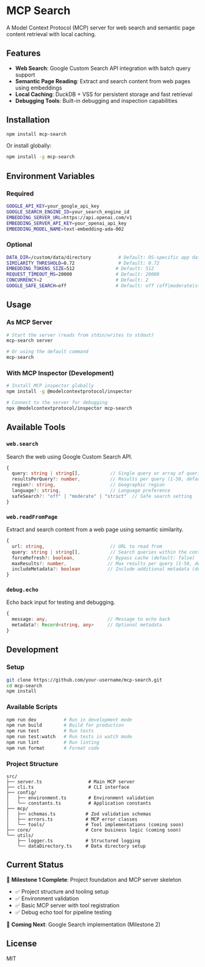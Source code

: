 # MCP Search

A Model Context Protocol (MCP) server for web search and semantic page content retrieval with local caching.

## Features

- **Web Search**: Google Custom Search API integration with batch query support
- **Semantic Page Reading**: Extract and search content from web pages using embeddings
- **Local Caching**: DuckDB + VSS for persistent storage and fast retrieval
- **Debugging Tools**: Built-in debugging and inspection capabilities

## Installation

```bash
npm install mcp-search
```

Or install globally:

```bash
npm install -g mcp-search
```

## Environment Variables

### Required

```bash
GOOGLE_API_KEY=your_google_api_key
GOOGLE_SEARCH_ENGINE_ID=your_search_engine_id
EMBEDDING_SERVER_URL=https://api.openai.com/v1
EMBEDDING_SERVER_API_KEY=your_openai_api_key
EMBEDDING_MODEL_NAME=text-embedding-ada-002
```

### Optional

```bash
DATA_DIR=/custom/data/directory          # Default: OS-specific app data dir
SIMILARITY_THRESHOLD=0.72                # Default: 0.72
EMBEDDING_TOKENS_SIZE=512               # Default: 512
REQUEST_TIMEOUT_MS=20000                # Default: 20000
CONCURRENCY=2                           # Default: 2
GOOGLE_SAFE_SEARCH=off                  # Default: off (off|moderate|strict)
```

## Usage

### As MCP Server

```bash
# Start the server (reads from stdin/writes to stdout)
mcp-search server

# Or using the default command
mcp-search
```

### With MCP Inspector (Development)

```bash
# Install MCP inspector globally
npm install -g @modelcontextprotocol/inspector

# Connect to the server for debugging
npx @modelcontextprotocol/inspector mcp-search
```

## Available Tools

### `web.search`

Search the web using Google Custom Search API.

```typescript
{
  query: string | string[],           // Single query or array of queries
  resultsPerQuery?: number,           // Results per query (1-50, default: 10)
  region?: string,                    // Geographic region
  language?: string,                  // Language preference
  safeSearch?: "off" | "moderate" | "strict"  // Safe search setting
}
```

### `web.readFromPage`

Extract and search content from a web page using semantic similarity.

```typescript
{
  url: string,                        // URL to read from
  query: string | string[],           // Search queries within the content
  forceRefresh?: boolean,            // Bypass cache (default: false)
  maxResults?: number,               // Max results per query (1-50, default: 8)
  includeMetadata?: boolean          // Include additional metadata (default: false)
}
```

### `debug.echo`

Echo back input for testing and debugging.

```typescript
{
  message: any,                      // Message to echo back
  metadata?: Record<string, any>     // Optional metadata
}
```

## Development

### Setup

```bash
git clone https://github.com/your-username/mcp-search.git
cd mcp-search
npm install
```

### Available Scripts

```bash
npm run dev          # Run in development mode
npm run build        # Build for production
npm run test         # Run tests
npm run test:watch   # Run tests in watch mode
npm run lint         # Run linting
npm run format       # Format code
```

### Project Structure

```
src/
├── server.ts                 # Main MCP server
├── cli.ts                    # CLI interface
├── config/
│   ├── environment.ts        # Environment validation
│   └── constants.ts          # Application constants
├── mcp/
│   ├── schemas.ts           # Zod validation schemas
│   ├── errors.ts            # MCP error classes
│   └── tools/               # Tool implementations (coming soon)
├── core/                    # Core business logic (coming soon)
└── utils/
    ├── logger.ts            # Structured logging
    └── dataDirectory.ts     # Data directory setup
```

## Current Status

🚧 **Milestone 1 Complete**: Project foundation and MCP server skeleton

- ✅ Project structure and tooling setup
- ✅ Environment validation
- ✅ Basic MCP server with tool registration
- ✅ Debug echo tool for pipeline testing

🔄 **Coming Next**: Google Search implementation (Milestone 2)

## License

MIT
